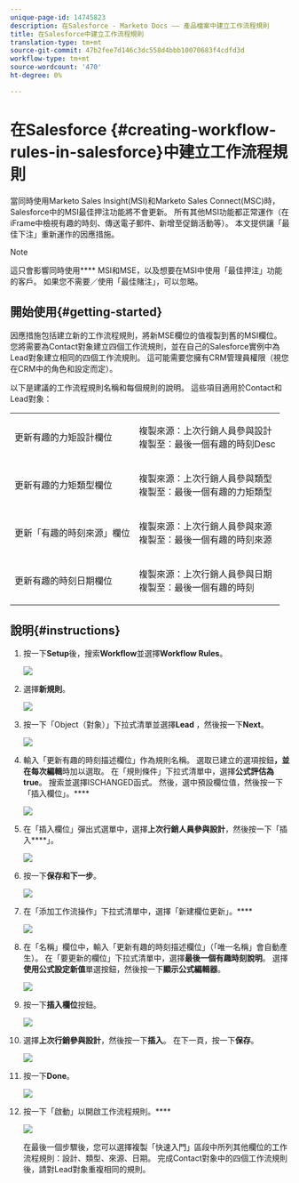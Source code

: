 ```yaml
---
unique-page-id: 14745823
description: 在Salesforce - Marketo Docs —— 產品檔案中建立工作流程規則
title: 在Salesforce中建立工作流程規則
translation-type: tm+mt
source-git-commit: 47b2fee7d146c3dc558d4bbb10070683f4cdfd3d
workflow-type: tm+mt
source-wordcount: '470'
ht-degree: 0%

---
```



# 在Salesforce {#creating-workflow-rules-in-salesforce}中建立工作流程規則

當同時使用Marketo Sales Insight(MSI)和Marketo Sales Connect(MSC)時，Salesforce中的MSI最佳押注功能將不會更新。 所有其他MSI功能都正常運作（在iFrame中檢視有趣的時刻、傳送電子郵件、新增至促銷活動等）。 本文提供讓「最佳下注」重新運作的因應措施。

>[!NOTE]
>
>這只會影響同時使用&#x200B;**** MSI和MSE，以及想要在MSI中使用「最佳押注」功能的客戶。 如果您不需要／使用「最佳賭注」，可以忽略。

## 開始使用{#getting-started}

因應措施包括建立新的工作流程規則，將新MSE欄位的值複製到舊的MSI欄位。 您將需要為Contact對象建立四個工作流規則，並在自己的Salesforce實例中為Lead對象建立相同的四個工作流規則。 這可能需要您擁有CRM管理員權限（視您在CRM中的角色和設定而定）。

以下是建議的工作流程規則名稱和每個規則的說明。 這些項目適用於Contact和Lead對象：

<table> 
 <colgroup> 
  <col> 
  <col> 
 </colgroup> 
 <tbody> 
  <tr> 
   <td>更新有趣的力矩設計欄位</td> 
   <td><p>複製來源：上次行銷人員參與設計<br>複製至：最後一個有趣的時刻Desc</p></td> 
  </tr> 
  <tr> 
   <td>更新有趣的力矩類型欄位</td> 
   <td><p>複製來源：上次行銷人員參與類型<br>複製至：最後一個有趣的力矩類型</p></td> 
  </tr> 
  <tr> 
   <td>更新「有趣的時刻來源」欄位</td> 
   <td><p>複製來源：上次行銷人員參與來源<br>複製至：最後一個有趣的時刻來源</p></td> 
  </tr> 
  <tr> 
   <td>更新有趣的時刻日期欄位</td> 
   <td><p>複製來源：上次行銷人員參與日期<br>複製至：最後一個有趣的時刻</p></td> 
  </tr> 
 </tbody> 
</table>

## 說明{#instructions}

1. 按一下&#x200B;**Setup**&#x200B;後，搜索&#x200B;**Workflow**&#x200B;並選擇&#x200B;**Workflow Rules**。

   ![](assets/one-1.png)

1. 選擇&#x200B;**新規則**。

   ![](assets/two-1.png)

1. 按一下「Object（對象）」下拉式清單並選擇&#x200B;**Lead** ，然後按一下&#x200B;**Next**。

   ![](assets/three-1.png)

1. 輸入「更新有趣的時刻描述欄位」作為規則名稱。 選取已建立的選項按鈕&#x200B;**，並在每次編輯**&#x200B;時加以選取。 在「規則條件」下拉式清單中，選擇&#x200B;**公式評估為true**。 搜索並選擇ISCHANGED函式。 然後，選中預設欄位值，然後按一下「插入欄位」。****

   ![](assets/four-1.png)

1. 在「插入欄位」彈出式選單中，選擇&#x200B;**上次行銷人員參與設計**，然後按一下「插入&#x200B;****」。

   ![](assets/five-1.png)

1. 按一下&#x200B;**保存和下一步**。

   ![](assets/6.png)

1. 在「添加工作流操作」下拉式清單中，選擇「新建欄位更新」。****

   ![](assets/seven.png)

1. 在「名稱」欄位中，輸入「更新有趣的時刻描述欄位」（「唯一名稱」會自動產生）。 在「要更新的欄位」下拉式清單中，選擇&#x200B;**最後一個有趣時刻說明**。 選擇&#x200B;**使用公式設定新值**&#x200B;單選按鈕，然後按一下&#x200B;**顯示公式編輯器**。

   ![](assets/eight.png)

1. 按一下&#x200B;**插入欄位**&#x200B;按鈕。

   ![](assets/9a.png)

1. 選擇&#x200B;**上次行銷參與設計**，然後按一下&#x200B;**插入**。 在下一頁，按一下&#x200B;**保存**。

   ![](assets/nine.png)

1. 按一下&#x200B;**Done**。

   ![](assets/twelve.png)

1. 按一下「啟動」以開啟工作流程規則。****

   ![](assets/thirteen.png)

   在最後一個步驟後，您可以選擇複製「快速入門」區段中所列其他欄位的工作流程規則：設計、類型、來源、日期。 完成Contact對象中的四個工作流規則後，請對Lead對象重複相同的規則。

